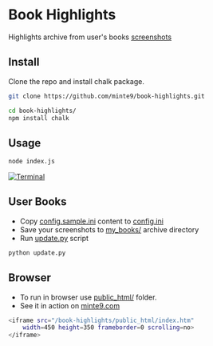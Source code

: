 # Book Highlights

Highlights archive from user's books [screenshots](https://github.com/minte9/book-highlights/tree/main/files_archive/)

## Install

Clone the repo and install chalk package.

~~~sh
git clone https://github.com/minte9/book-highlights.git

cd book-highlights/
npm install chalk
~~~

## Usage

~~~sh
node index.js
~~~

[![Terminal](https://www.minte9.com/lib/images/github/book-highlights/highlight_02.png)](https://www.minte9.com)

## User Books

- Copy [config.sample.ini](https://github.com/minte9/book-highlights/tree/main/config/config.sample.ini) content to [config.ini](https://github.com/minte9/book-highlights/tree/main/config/config.ini)
- Save your screenshots to [my_books/](https://github.com/minte9/book-highlights/tree/main/files_archive/my_books) archive directory
- Run [update.py](https://github.com/minte9/book-highlights/blob/main/update.py) script 

~~~sh
python update.py
~~~

## Browser

- To run in browser use [public_html/](https://github.com/minte9/book-highlights/tree/main/public_html) folder.
- See it in action on [minte9.com](https://www.minte9.com)

~~~sh
<iframe src="/book-highlights/public_html/index.htm" 
    width=450 height=350 frameborder=0 scrolling=no>
</iframe>
~~~

